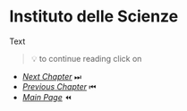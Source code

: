 # Instituto delle Scienze

Text

> 💡 to continue reading click on
- [*Next Chapter*](Instituto-Delle-Specola.md) ⏭
- [*Previous Chapter*](Museo-Di-Palazzo-Poggi.md) ⏮
- [*Main Page*](index.md) ⏪

